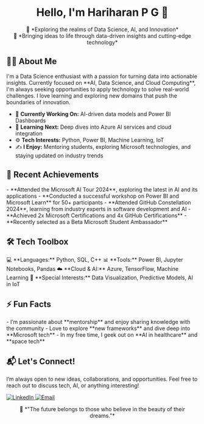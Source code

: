 <!-- Heading with centered text and wave emoji -->
<h1 align="center">Hello, I'm Hariharan P G 👋</h1>

<!-- Intro with unique styling -->
<p align="center">
  🚀 *Exploring the realms of Data Science, AI, and Innovation* <br>
  🎯 *Bringing ideas to life through data-driven insights and cutting-edge technology* 
</p>

<!-- About Me Section with icons -->
<h2 align="left">🧑‍💻 About Me</h2>
<p>
I'm a Data Science enthusiast with a passion for turning data into actionable insights. Currently focused on **AI, Data Science, and Cloud Computing**, I'm always seeking opportunities to apply technology to solve real-world challenges. I love learning and exploring new domains that push the boundaries of innovation.
</p>

- 🔭 **Currently Working On:** AI-driven data models and Power BI Dashboards  
- 🌱 **Learning Next:** Deep dives into Azure AI services and cloud integration  
- ⚙️ **Tech Interests:** Python, Power BI, Machine Learning, IoT  
- ✍️ **I Enjoy:** Mentoring students, exploring Microsoft technologies, and staying updated on industry trends  

<!-- Recent Activity -->
<h2 align="left">🎯 Recent Achievements</h2>
- **Attended the Microsoft AI Tour 2024**, exploring the latest in AI and its applications  
- **Conducted a successful workshop on Power BI and Microsoft Learn** for 50+ participants  
- **Attended GitHub Constellation 2024**, learning from industry experts in software development and AI  
- **Achieved 2x Microsoft Certifications and 4x GitHub Certifications**  
- **Recently selected as a Beta Microsoft Student Ambassador**

<!-- Skills with creative emojis -->
<h2 align="left">🛠️ Tech Toolbox</h2>
<p>
  💻 **Languages:** Python, SQL, C++  
  📊 **Tools:** Power BI, Jupyter Notebooks, Pandas  
  ☁️ **Cloud & AI:** Azure, TensorFlow, Machine Learning  
  🧠 **Special Interests:** Data Visualization, Predictive Models, AI in IoT  
</p>

<!-- Fun section to stand out -->
<h2 align="left">⚡ Fun Facts</h2>
- I’m passionate about **mentorship** and enjoy sharing knowledge with the community  
- Love to explore **new frameworks** and dive deep into **Microsoft tech**  
- In my free time, I geek out on **AI in healthcare** and **space tech**

<!-- Call to action: How to connect -->
<h2 align="left">📬 Let's Connect!</h2>
<p>
I’m always open to new ideas, collaborations, and opportunities. Feel free to reach out to discuss tech, AI, or anything interesting!  
</p>

<p align="left">
  <a href="https://www.linkedin.com/in/hariharanpg" target="_blank">
    <img src="https://img.shields.io/badge/LinkedIn-%230077B5.svg?style=for-the-badge&logo=linkedin&logoColor=white" alt="LinkedIn" />
  </a>
  <a href="mailto:hariharanpg@example.com">
    <img src="https://img.shields.io/badge/Email-D14836?style=for-the-badge&logo=gmail&logoColor=white" alt="Email" />
  </a>
</p>

<!-- Footer: Inspirational Quote -->
<p align="center">
  🌟 *"The future belongs to those who believe in the beauty of their dreams."*  
</p>

